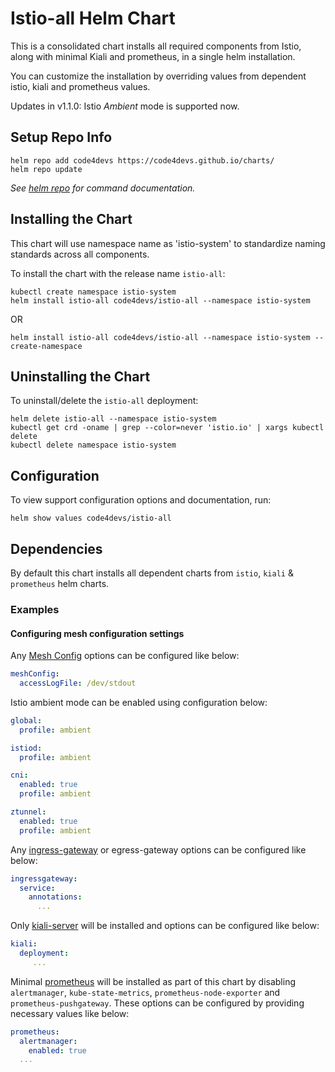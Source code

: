 # Istio-all Helm Chart

This is a consolidated chart installs all required components from Istio, along with minimal Kiali and prometheus, in a single helm installation. 

You can customize the installation by overriding values from dependent istio, kiali and prometheus values.

Updates in v1.1.0:  Istio *Ambient* mode is supported now. 


## Setup Repo Info

```console
helm repo add code4devs https://code4devs.github.io/charts/
helm repo update
```

_See [helm repo](https://helm.sh/docs/helm/helm_repo/) for command documentation._

## Installing the Chart

This chart will use namespace name as 'istio-system' to standardize naming standards across all components. 

To install the chart with the release name `istio-all`:

```console
kubectl create namespace istio-system
helm install istio-all code4devs/istio-all --namespace istio-system
```
OR 
```
helm install istio-all code4devs/istio-all --namespace istio-system --create-namespace
```

## Uninstalling the Chart

To uninstall/delete the `istio-all` deployment:

```console
helm delete istio-all --namespace istio-system
kubectl get crd -oname | grep --color=never 'istio.io' | xargs kubectl delete
kubectl delete namespace istio-system
```

## Configuration

To view support configuration options and documentation, run:

```console
helm show values code4devs/istio-all
```
## Dependencies

By default this chart installs all dependent charts from `istio`, `kiali` & `prometheus` helm charts.
 

### Examples

#### Configuring mesh configuration settings

Any [Mesh Config](https://istio.io/latest/docs/reference/config/istio.mesh.v1alpha1/) options can be configured like below:

```yaml
meshConfig:
  accessLogFile: /dev/stdout
```

Istio ambient mode can be enabled using configuration below: 

```yaml
global:
  profile: ambient

istiod:
  profile: ambient

cni:
  enabled: true
  profile: ambient

ztunnel:
  enabled: true
  profile: ambient
```

Any [ingress-gateway](https://artifacthub.io/packages/helm/istio-official/gateway) or egress-gateway options can be configured like below: 

```yaml
ingressgateway:
  service:
    annotations: 
      ...
```

Only [kiali-server](https://kiali.io/docs/installation/installation-guide/install-with-helm/#standalone-kiali-installation) will be installed and options can be configured like below: 

```yaml 
kiali: 
  deployment: 
     ...
```    

Minimal [prometheus](https://istio.io/latest/docs/ops/integrations/prometheus/) will be installed as part of this chart by disabling `alertmanager`, `kube-state-metrics`, `prometheus-node-exporter` and `prometheus-pushgateway`.  These options can be configured by providing necessary values like below: 

```yaml 
prometheus: 
  alertmanager:
    enabled: true
  ...
```  